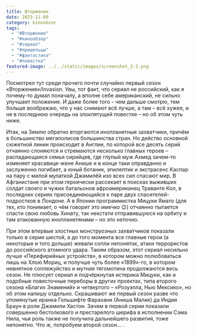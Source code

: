 ```yaml
---
title: Вторжение
date: 2023-11-09
category: kinoobzor
tags:
  - "#Вторжение"
  - "#кинообзор"
  - "#сериал"
  - "#пришельцы"
  - "#фантастика"
  - "#повестка"
featured-image: ../../static/images/screenshot_2-2.png
---
```

Посмотрел тут среди прочего почти случайно первый сезон
«Вторжения»/Invasion. Увы, тот факт,
что сериал не российский, как я почему-то думал поначалу, а вполне себе
американский, не сильно улучшает положение. И даже более того - чем дальше
смотрю, тем больше воображаю, что у нас снимают всё лучше, а там – всё хужее, и
не в последнюю очередь на злоклятущей повестке – но об этом чуть ниже.

Итак, на Землю обратно вторгаются инопланетные захватчики,
причём в большинство мегаполисов большинства стран. Но действо основной
сюжетной линии происходит в Англии, по которой все десять серий отчаянно
слоняются и стремаются несколько главных героев – распадающаяся семья сирийцев,
где глупый муж Ахмед зачем-то изменяет красавице-жене Анише и в конце таки
оправданно и заслуженно погибает, а юный ботаник, эпилептик и экстрасенс Каспар
на пару с милой мулаткой Джамилёй изо всех сил спасают мир. В Афганистане при
этом героически рассекает в поисках выживших солдат своего и чужих батальонов
афроамериканец Траванте Кол, в последних сериях присоединяющийся к паре двух
спасителей-подростков в Лондоне. А в Японии программистка Мицуки Ямато (для
тех, кто понимает, о чём говорит это имечко 😉) отчаянно пытается спасти свою любовь Хинату, так некстати
отправившуюся на орбиту и там атакованную инопланетянами – но это неточно.      

При этом впервые злостных монструозных захватчиков показали
только в серии шестой, а до того момента все главные герои (а некоторые и того
дольше) жевали сопли непоняток, атаки террористов до российского атомного
удара. Таким образом, этот сериал несильно лучше «Перефирийных устройств», в
котором можно полюбоваться лишь на Хлою Мориц, и получше чуть более «1899»-го,
в котором невнятное соплежуйство и мутная тягомотина продолжаются весь сезон. Не
плюсует сериал и подчёркнутая истерика Мицуки, как и подобные повесточные
переборы в других проектах, типа второго сезона «Благих Знамений» и четвертого
– «Розуэлла, Нью Мексико», но об этом напишу отдельно. Скрашивают же первый
сезон разве что упомянутые иранка Гольшифте Фарахани (Аниша Малик) да Индия
Браун в роли Джамили Хастон. Зачем в первой серии показали совершенно
бестолкового и престарелого шерифа в исполнении Сэма Нила, чья роль также не
получила дальнейшего развития, тоже непонятно. Что ж, попробуем второй сезон… .
